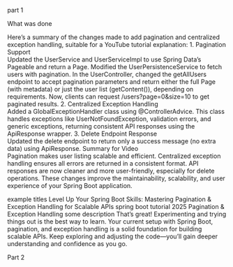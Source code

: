 part 1

What was done

Here’s a summary of the changes made to add pagination and centralized exception handling, suitable for a YouTube tutorial explanation:  1. Pagination Support  
Updated the UserService and UserServiceImpl to use Spring Data’s Pageable and return a Page<UserDto>.
Modified the UserPersistenceService to fetch users with pagination.
In the UserController, changed the getAllUsers endpoint to accept pagination parameters and return either the full Page<UserDto> (with metadata) or just the user list (getContent()), depending on requirements.
Now, clients can request /users?page=0&size=10 to get paginated results.
2. Centralized Exception Handling  
   Added a GlobalExceptionHandler class using @ControllerAdvice.
   This class handles exceptions like UserNotFoundException, validation errors, and generic exceptions, returning consistent API responses using the ApiResponse wrapper.
3. Delete Endpoint Response  
   Updated the delete endpoint to return only a success message (no extra data) using ApiResponse<Void>.
   Summary for Video  
   Pagination makes user listing scalable and efficient.
   Centralized exception handling ensures all errors are returned in a consistent format.
   API responses are now cleaner and more user-friendly, especially for delete operations.
   These changes improve the maintainability, scalability, and user experience of your Spring Boot application.

example titles
Level Up Your Spring Boot Skills: Mastering Pagination & Exception Handling for Scalable APIs
spring boot tutorial 2025 Pagination & Exception Handling
some description
That’s great! Experimenting and trying things out is the best way to learn. Your current setup with Spring Boot, pagination, and exception handling is a solid foundation for building scalable APIs. Keep exploring and adjusting the code—you’ll gain deeper understanding and confidence as you go.



Part 2 

